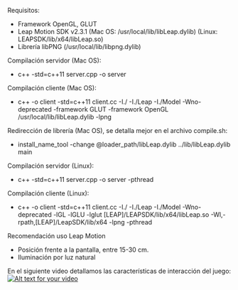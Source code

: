 Requisitos:
- Framework OpenGL, GLUT
- Leap Motion SDK v2.3.1 (Mac OS: /usr/local/lib/libLeap.dylib) (Linux: LEAPSDK/lib/x64/libLeap.so)
- Librería libPNG (/usr/local/lib/libpng.dylib)

Compilación servidor (Mac OS):
- c++ -std=c++11 server.cpp -o server

Compilación cliente (Mac OS):
- c++ -o client -std=c++11 client.cc -I./ -I./Leap -I./Model -Wno-deprecated -framework GLUT -framework OpenGL /usr/local/lib/libLeap.dylib -lpng

Redirección de librería (Mac OS), se detalla mejor en el archivo compile.sh:
- install_name_tool -change @loader_path/libLeap.dylib ../lib/libLeap.dylib main

Compilación servidor (Linux):
- c++ -std=c++11 server.cpp -o server -pthread

Compilación cliente (Linux):
- c++ -o client -std=c++11 client.cc -I./ -I./Leap -I./Model -Wno-deprecated -lGL -lGLU -lglut [LEAP]/LEAPSDK/lib/x64/libLeap.so -Wl,-rpath,[LEAP]/LeapSDK/lib/x64 -lpng -pthread

Recomendación uso Leap Motion
- Posición frente a la pantalla, entre 15-30 cm.
- Iluminación por luz natural

En el siguiente video detallamos las características de interacción del juego:
[![Alt text for your video](https://github.com/Wil12Fred/InteraccionHumanoComputador/blob/master/previus.png)](https://youtu.be/I3TlLthCp1Q)
